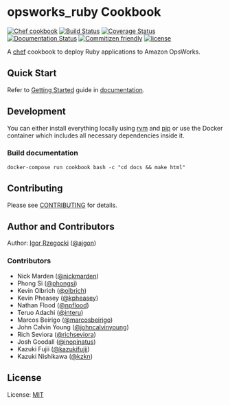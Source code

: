 # opsworks_ruby Cookbook

[![Chef cookbook](https://img.shields.io/cookbook/v/opsworks_ruby.svg)](https://supermarket.chef.io/cookbooks/opsworks_ruby)
[![Build Status](https://github.com/ajgon/opsworks_ruby/actions/workflows/main.yml/badge.svg)](https://github.com/ajgon/opsworks_ruby/actions/workflows/main.yml)
[![Coverage Status](https://coveralls.io/repos/github/ajgon/opsworks_ruby/badge.svg?branch=master)](https://coveralls.io/github/ajgon/opsworks_ruby?branch=master)
[![Documentation Status](https://readthedocs.org/projects/opsworks-ruby/badge/?version=latest)](http://opsworks-ruby.readthedocs.io/en/latest/?badge=latest)
[![Commitizen friendly](https://img.shields.io/badge/commitizen-friendly-brightgreen.svg)](http://commitizen.github.io/cz-cli/)
[![license](https://img.shields.io/github/license/ajgon/opsworks_ruby.svg?maxAge=2592000)](https://opsworks-ruby.mit-license.org/)

A [chef](https://www.chef.io/) cookbook to deploy Ruby applications to Amazon OpsWorks.

## Quick Start

Refer to [Getting Started](http://opsworks-ruby.readthedocs.io/en/latest/getting_started.html)
guide in [documentation](http://opsworks-ruby.readthedocs.io/en/latest/index.html).

## Development

You can either install everything locally using [rvm](https://rvm.io/) and [pip](https://pypi.python.org/pypi/pip)
or use the Docker container which includes all necessary dependencies inside it.

### Build documentation

```
docker-compose run cookbook bash -c "cd docs && make html"
```

## Contributing

Please see [CONTRIBUTING](https://github.com/ajgon/opsworks_ruby/blob/master/CONTRIBUTING.md)
for details.

## Author and Contributors

Author: [Igor Rzegocki](https://www.rzegocki.pl/) ([@ajgon](https://github.com/ajgon))

### Contributors

* Nick Marden ([@nickmarden](https://github.com/nickmarden))
* Phong Si ([@phongsi](https://github.com/phongsi))
* Kevin Olbrich ([@olbrich](https://github.com/olbrich))
* Kevin Pheasey ([@kpheasey](https://github.com/kpheasey))
* Nathan Flood ([@npflood](https://github.com/npflood))
* Teruo Adachi ([@interu](https://github.com/interu))
* Marcos Beirigo ([@marcosbeirigo](https://github.com/marcosbeirigo))
* John Calvin Young ([@johncalvinyoung](https://github.com/johncalvinyoung))
* Rich Seviora ([@richseviora](https://github.com/richseviora))
* Josh Goodall ([@inopinatus](https://github.com/inopinatus))
* Kazuki Fujii ([@kazukifujii](https://github.com/kazukifujii))
* Kazuki Nishikawa ([@kzkn](https://github.com/kzkn))

## License

License: [MIT](http://opsworks-ruby.mit-license.org/)
